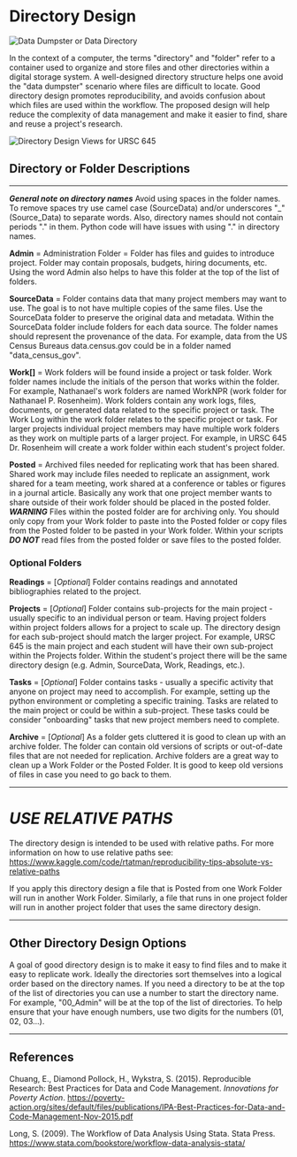 # Directory Design

![Data Dumpster or Data Directory](https://raw.githubusercontent.com/npr99/URSC645/main/.github/images/AdobeExpress_DataDumpsterorDirectory2025-01-10.png)

In the context of a computer, the terms "directory" and "folder" refer to a container used to organize and store files and other directories within a digital storage system. A well-designed directory structure helps one avoid the "data dumpster" scenario where files are difficult to locate. Good directory design promotes reproducibility, and avoids confusion about which files are used within the workflow. The proposed design will help reduce the complexity of data management and make it easier to find, share and reuse a project's research.

![Directory Design Views for URSC 645](https://raw.githubusercontent.com/npr99/URSC645/main/.github/images/URSC645_DirectoryDesignOverview_2025-01-14.jpg)

## Directory or Folder Descriptions
---

***General note on directory names***  Avoid using spaces in the folder names. To remove spaces try use camel case (SourceData) and/or underscores "_" (Source_Data) to separate words. Also, directory names should not contain periods "." in them. Python code will have issues with using "." in directory names.


**Admin**      = Administration Folder = Folder has files and guides to introduce project. Folder may contain proposals, budgets, hiring documents, etc. Using the word Admin also helps to have this folder at the top of the list of folders.

**SourceData** = Folder contains data that many project members may want to use. 
The goal is to not have multiple copies of the same files. 
Use the SourceData folder to preserve the original data and metadata. Within the SourceData folder include folders for each data source. The folder names should represent the provenance of the data. For example, data from the US Census Bureaus data.census.gov could be in a folder named "data_census_gov". 

**Work[]** = Work folders will be found inside a project or task folder. Work folder names include the initials of the person that works within the folder. For example, Nathanael's work folders are named WorkNPR (work folder for Nathanael P. Rosenheim). Work folders contain any work logs, files, documents, or generated data related to the specific project or task. The Work Log within the work folder relates to the specific project or task. For larger projects individual project members may have multiple work folders as they work on multiple parts of a larger project. For example, in URSC 645 Dr. Rosenheim will create a work folder within each student's project folder. 

**Posted** = Archived files needed for replicating work that has been shared. Shared work may include files needed to replicate an assignment, work shared for a team meeting, work shared at a conference or tables or figures in a journal article. Basically any work that one project member wants to share outside of their work folder should be placed in the posted folder. ***WARNING*** Files within the posted folder are for archiving only. You should only copy from your Work folder to paste into the Posted folder or copy files from the Posted folder to be pasted in your Work folder. Within your scripts ***DO NOT*** read files from the posted folder or save files to the posted folder. 

### Optional Folders

**Readings** = [_Optional_] Folder contains readings and annotated bibliographies related to the project. 

**Projects** = [_Optional_] Folder contains sub-projects for the main project - usually specific to an individual person or team. Having project folders within project folders allows for a project to scale up. The directory design for each sub-project should match the larger project. For example, URSC 645 is the main project and each student will have their own sub-project within the Projects folder. Within the student's project there will be the same directory design (e.g. Admin, SourceData, Work, Readings, etc.).

**Tasks** = [_Optional_] Folder contains tasks - usually a specific activity that anyone on project may need to accomplish. For example, setting up the python environment or completing a specific training. Tasks are related to the main project or could be within a sub-project. These tasks could be consider "onboarding" tasks that new project members need to complete.

**Archive** = [_Optional_] As a folder gets cluttered it is good to clean up with an archive folder. The folder can contain old versions of scripts or out-of-date files that are not needed for replication. Archive folders are a great way to clean up a Work Folder or the Posted Folder. It is good to keep old versions of files in case you need to go back to them.

---
# _USE RELATIVE PATHS_ 
The directory design is intended to be used with relative paths.
For more information on how to use relative paths see: https://www.kaggle.com/code/rtatman/reproducibility-tips-absolute-vs-relative-paths

If you apply this directory design a file that is Posted from one Work Folder will run in another Work Folder. Similarly, a file that runs in one project folder will run in another project folder that uses the same directory design. 

---
## Other Directory Design Options
A goal of good directory design is to make it easy to find files and to make it easy to replicate work. 
Ideally the directories sort themselves into a logical order based on the directory names. 
If you need a directory to be at the top of the list of directories you can use a number to start the directory name.
For example, "00_Admin" will be at the top of the list of directories. 
To help ensure that your have enough numbers, use two digits for the numbers (01, 02, 03...).

---
## References
Chuang, E., Diamond Pollock, H., Wykstra, S. (2015). Reproducible Research: Best Practices for Data and Code Management. _Innovations for Poverty Action_. https://poverty-action.org/sites/default/files/publications/IPA-Best-Practices-for-Data-and-Code-Management-Nov-2015.pdf

Long, S. (2009). The Workflow of Data Analysis Using Stata. Stata Press. https://www.stata.com/bookstore/workflow-data-analysis-stata/